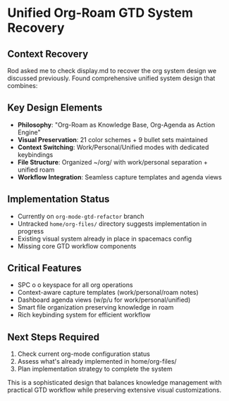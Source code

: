 # Unified Org-Roam GTD System Recovery

## Context Recovery
Rod asked me to check display.md to recover the org system design we discussed previously. Found comprehensive unified system design that combines:

## Key Design Elements
- **Philosophy**: "Org-Roam as Knowledge Base, Org-Agenda as Action Engine"
- **Visual Preservation**: 21 color schemes + 9 bullet sets maintained
- **Context Switching**: Work/Personal/Unified modes with dedicated keybindings
- **File Structure**: Organized ~/org/ with work/personal separation + unified roam
- **Workflow Integration**: Seamless capture templates and agenda views

## Implementation Status
- Currently on `org-mode-gtd-refactor` branch
- Untracked `home/org-files/` directory suggests implementation in progress
- Existing visual system already in place in spacemacs config
- Missing core GTD workflow components

## Critical Features
- SPC o o keyspace for all org operations
- Context-aware capture templates (work/personal/roam notes)
- Dashboard agenda views (w/p/u for work/personal/unified)
- Smart file organization preserving knowledge in roam
- Rich keybinding system for efficient workflow

## Next Steps Required
1. Check current org-mode configuration status
2. Assess what's already implemented in home/org-files/
3. Plan implementation strategy to complete the system

This is a sophisticated design that balances knowledge management with practical GTD workflow while preserving extensive visual customizations.